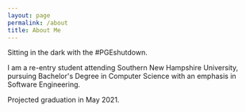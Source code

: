 ```yaml
---
layout: page
permalink: /about
title: About Me
---
```


Sitting in the dark with the #PGEshutdown. 

I am a re-entry student attending Southern New Hampshire University, pursuing Bachelor's Degree in
Computer Science with an emphasis in Software Engineering.

Projected graduation in May 2021.
